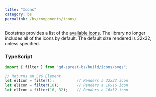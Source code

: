 ```yaml
---
title: "Icons"
category: bs
permalink: /bs/components/icons/
---
```

Bootstrap provides a list of the [available icons](https://icons.getbootstrap.com/#icons). The library no longer includes all of the icons by default. The default size rendered is 32x32, unless specified.

### TypeScript

```ts
import { filter } from "gd-sprest-bs/build/icons/svgs";

// Returns an SVG Element
let elIcon = filter();          // Renders a 32x32 icon
let elIcon = filter(16);        // Renders a 16x16 icon
let elIcon = filter(16, 32);    // Renders a 16x32 icon
```